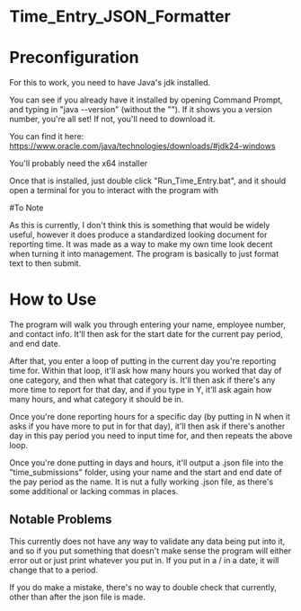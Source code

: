 # Time_Entry_JSON_Formatter

# Preconfiguration

For this to work, you need to have Java's jdk installed. 

You can see if you already have it installed by opening Command Prompt, and typing in "java --version" (without the ""). If it shows you a version number, you're all set! If not, you'll need to download it.

You can find it here:
https://www.oracle.com/java/technologies/downloads/#jdk24-windows

You'll probably need the x64 installer

Once that is installed, just double click "Run_Time_Entry.bat", and it should open a terminal for you to interact with the program with

#To Note

As this is currently, I don't think this is something that would be widely useful, however it does produce a standardized looking document for reporting time. It was made as a way to make my own time look decent when turning it into management. The program is basically to just format text to then submit. 

# How to Use

The program will walk you through entering your name, employee number, and contact info. It'll then ask for the start date for the current pay period, and end date.

After that, you enter a loop of putting in the current day you're reporting time for. Within that loop, it'll ask how many hours you worked that day of one category, and then what that category is. It'll then ask if there's any more time to report for that day, and if you type in Y, it'll ask again how many hours, and what category it should be in.

Once you're done reporting hours for a specific day (by putting in N when it asks if you have more to put in for that day), it'll then ask if there's another day in this pay period you need to input time for, and then repeats the above loop.

Once you're done putting in days and hours, it'll output a .json file into the "time_submissions" folder, using your name and the start and end date of the pay period as the name. It is nut a fully working .json file, as there's some additional or lacking commas in places.

## Notable Problems

This currently does not have any way to validate any data being put into it, and so if you put something that doesn't make sense the program will either error out or just print whatever you put in. If you put in a / in a date, it will change that to a period.

If you do make a mistake, there's no way to double check that currently, other than after the json file is made. 
